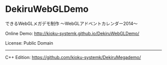 DekiruWebGLDemo
===============

できるWebGLメガデモ制作
〜WebGLアドベントカレンダー2014〜

Online Demo: http://kioku-systemk.github.io/DekiruWebGLDemo/

License: Public Domain

----
C++ Edition: https://github.com/kioku-systemk/DekiruMegademo/
